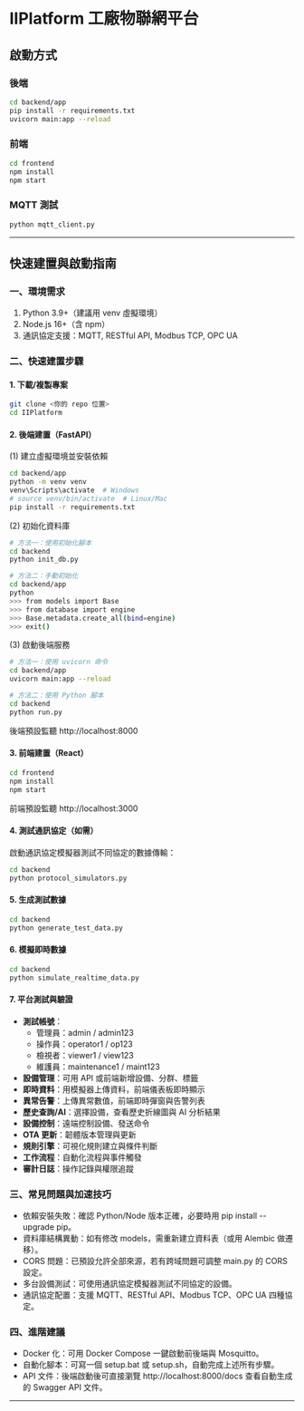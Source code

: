 # IIPlatform 工廠物聯網平台

## 啟動方式

### 後端
```bash
cd backend/app
pip install -r requirements.txt
uvicorn main:app --reload
```

### 前端
```bash
cd frontend
npm install
npm start
```

### MQTT 測試
```bash
python mqtt_client.py
```

---

## 快速建置與啟動指南

### 一、環境需求
1. Python 3.9+（建議用 venv 虛擬環境）
2. Node.js 16+（含 npm）
3. 通訊協定支援：MQTT, RESTful API, Modbus TCP, OPC UA

### 二、快速建置步驟

#### 1. 下載/複製專案
```bash
git clone <你的 repo 位置>
cd IIPlatform
```

#### 2. 後端建置（FastAPI）

(1) 建立虛擬環境並安裝依賴
```bash
cd backend/app
python -m venv venv
venv\Scripts\activate  # Windows
# source venv/bin/activate  # Linux/Mac
pip install -r requirements.txt
```

(2) 初始化資料庫
```bash
# 方法一：使用初始化腳本
cd backend
python init_db.py

# 方法二：手動初始化
cd backend/app
python
>>> from models import Base
>>> from database import engine
>>> Base.metadata.create_all(bind=engine)
>>> exit()
```

(3) 啟動後端服務
```bash
# 方法一：使用 uvicorn 命令
cd backend/app
uvicorn main:app --reload

# 方法二：使用 Python 腳本
cd backend
python run.py
```
後端預設監聽 http://localhost:8000

#### 3. 前端建置（React）
```bash
cd frontend
npm install
npm start
```
前端預設監聽 http://localhost:3000

#### 4. 測試通訊協定（如需）
啟動通訊協定模擬器測試不同協定的數據傳輸：
```bash
cd backend
python protocol_simulators.py
```

#### 5. 生成測試數據
```bash
cd backend
python generate_test_data.py
```

#### 6. 模擬即時數據
```bash
cd backend
python simulate_realtime_data.py
```

#### 7. 平台測試與驗證
- **測試帳號**：
  - 管理員：admin / admin123
  - 操作員：operator1 / op123
  - 檢視者：viewer1 / view123
  - 維護員：maintenance1 / maint123
- **設備管理**：可用 API 或前端新增設備、分群、標籤
- **即時資料**：用模擬器上傳資料，前端儀表板即時顯示
- **異常告警**：上傳異常數值，前端即時彈窗與告警列表
- **歷史查詢/AI**：選擇設備，查看歷史折線圖與 AI 分析結果
- **設備控制**：遠端控制設備、發送命令
- **OTA 更新**：韌體版本管理與更新
- **規則引擎**：可視化規則建立與條件判斷
- **工作流程**：自動化流程與事件觸發
- **審計日誌**：操作記錄與權限追蹤

### 三、常見問題與加速技巧
- 依賴安裝失敗：確認 Python/Node 版本正確，必要時用 pip install --upgrade pip。
- 資料庫結構異動：如有修改 models，需重新建立資料表（或用 Alembic 做遷移）。
- CORS 問題：已預設允許全部來源，若有跨域問題可調整 main.py 的 CORS 設定。
- 多台設備測試：可使用通訊協定模擬器測試不同協定的設備。
- 通訊協定配置：支援 MQTT、RESTful API、Modbus TCP、OPC UA 四種協定。

### 四、進階建議
- Docker 化：可用 Docker Compose 一鍵啟動前後端與 Mosquitto。
- 自動化腳本：可寫一個 setup.bat 或 setup.sh，自動完成上述所有步驟。
- API 文件：後端啟動後可直接瀏覽 http://localhost:8000/docs 查看自動生成的 Swagger API 文件。

---